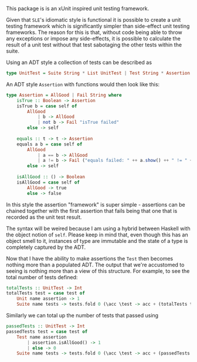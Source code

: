 This package is is an xUnit inspired unit testing framework.

Given that `SLE`'s idiomatic style is functional it is possible to create a unit testing framework which is 
significantly simpler than side-effect unit testing frameworks.  The reason for this is that, without code being able to 
throw any exceptions or impose any side-effects, it is possible to calculate the result of a unit test without that test 
sabotaging the other tests within the suite.
 
Using an ADT style a collection of tests can be described as
 
```haskell
type UnitTest = Suite String * List UnitTest | Test String * Assertion 
```
 
An ADT style `Assertion` with functions would then look like this:

```haskell
type Assertion = AllGood | Fail String where
    isTrue :: Boolean -> Assertion
    isTrue b = case self of
        AllGood 
            | b -> AllGood
            | not b -> Fail "isTrue failed"
        else -> self
        
    equals :: t -> t -> Assertion
    equals a b = case self of
        AllGood 
            | a == b -> AllGood
            | a != b -> Fail ("equals failed: " ++ a.show() ++ " != " ++ b.show())
        else -> self
    
    isAllGood :: () -> Boolean
    isAllGood = case self of
        AllGood -> true
        else -> false
```

In this style the assertion "framework" is super simple - assertions can be chained together with the first assertion
that fails being that one that is recorded as the unit test result.

The syntax will be weired because I am using a hybrid between Haskell with the object notion of `self`.  Please keep in
mind that, even though this has an object smell to it, instances of type are immutable and the state of a type is
completely captured by the ADT.

Now that I have the ability to make assertions the `Test` then becomes nothing more than a populated ADT.  The output
that we're accustomed to seeing is nothing more than a view of this structure.  For example, to see the total number of
tests defined:

```haskell
totalTests :: UnitTest -> Int
totalTests test = case test of
    Unit name assertion -> 1
    Suite name tests -> tests.fold 0 (\acc \test -> acc + (totalTests test))    
```

Similarly we can total up the number of tests that passed using

```haskell
passedTests :: UnitTest -> Int
passedTests test = case test of
    Test name assertion
        | assertion.isAllGood() -> 1
        | else -> 0
    Suite name tests -> tests.fold 0 (\acc \test -> acc + (passedTests test))
```

